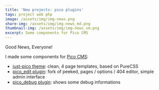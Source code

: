 ```yaml
---
title: 'New projects: pico plugins'
tags: project web php
image: /assets/img/img-news.png
share-img: /assets/img/img-news_md.png
thumbnail-img: /assets/img/img-news_sm.png
excerpt: Some components for Pico CMS
---
```


Good News, Everyone!

I made some components for [Pico CMS](http://picocms.org/):

* [just-pico theme](https://github.com/blocknotes/just-pico): clean, 4 page templates, based on PureCSS
* [pico_edit plugin](https://github.com/blocknotes/pico_edit): fork of peeked, pages / options / 404 editor, simple admin interface
* [pico_debug plugin](https://github.com/blocknotes/pico_debug): shows some debug informations
